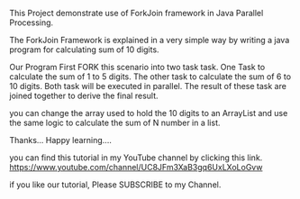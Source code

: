 This Project demonstrate use of ForkJoin framework in Java Parallel Processing.

The ForkJoin Framework is explained in a very simple way by writing a java program for calculating sum of 10 digits. 

Our Program First FORK this scenario into two task task. One Task to calculate the sum of 1 to 5 digits. The other task to calculate the sum of 6 to 10 digits. Both task will be executed in parallel. The result of these task are joined together to derive the final result.

you can change the array used to hold the 10 digits to an ArrayList and use the same logic to calculate the sum of N number in a list.

Thanks... Happy learning....

you can find this tutorial in my YouTube channel by clicking this link.
https://www.youtube.com/channel/UC8JFm3XaB3gq6UxLXoLoGvw

if you like our tutorial, Please SUBSCRIBE to my Channel.